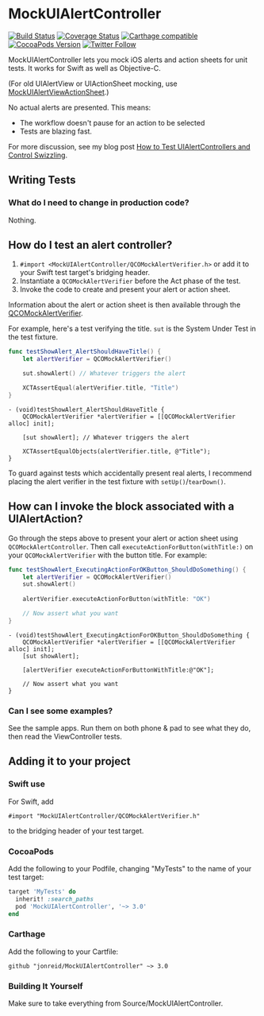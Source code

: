 # MockUIAlertController

[![Build Status](https://travis-ci.org/jonreid/MockUIAlertController.svg?branch=master)](https://travis-ci.org/jonreid/MockUIAlertController)
[![Coverage Status](https://coveralls.io/repos/jonreid/MockUIAlertController/badge.svg?branch=master&service=github)](https://coveralls.io/github/jonreid/MockUIAlertController?branch=master)
[![Carthage compatible](https://img.shields.io/badge/Carthage-compatible-4BC51D.svg?style=flat)](https://github.com/Carthage/Carthage)
[![CocoaPods Version](https://cocoapod-badges.herokuapp.com/v/MockUIAlertController/badge.png)](https://cocoapods.org/pods/MockUIAlertController)
[![Twitter Follow](https://img.shields.io/twitter/follow/qcoding.svg?style=social)](https://twitter.com/qcoding)

MockUIAlertController lets you mock iOS alerts and action sheets for unit tests. It works for Swift as well as Objective-C.

(For old UIAlertView or UIActionSheet mocking, use
[MockUIAlertViewActionSheet](https://github.com/jonreid/MockUIAlertViewActionSheet).)

No actual alerts are presented. This means:

* The workflow doesn't pause for an action to be selected
* Tests are blazing fast.

For more discussion, see my blog post [How to Test UIAlertControllers and Control Swizzling](http://qualitycoding.org/testing-uialertcontrollers/).


## Writing Tests

### What do I need to change in production code?

Nothing.

## How do I test an alert controller?

1. `#import <MockUIAlertController/QCOMockAlertVerifier.h>` or add it to your Swift test target's bridging header.
2. Instantiate a `QCOMockAlertVerifier` before the Act phase of the test.
3. Invoke the code to create and present your alert or action sheet.

Information about the alert or action sheet is then available through the
[QCOMockAlertVerifier](https://github.com/jonreid/MockUIAlertController/blob/master/Source/MockUIAlertController/QCOMockAlertVerifier.h).

For example, here's a test verifying the title. `sut` is the System Under Test
in the test fixture.

```swift
func testShowAlert_AlertShouldHaveTitle() {
    let alertVerifier = QCOMockAlertVerifier()

    sut.showAlert() // Whatever triggers the alert

    XCTAssertEqual(alertVerifier.title, "Title")
}
```

```obj-c
- (void)testShowAlert_AlertShouldHaveTitle {
    QCOMockAlertVerifier *alertVerifier = [[QCOMockAlertVerifier alloc] init];

    [sut showAlert]; // Whatever triggers the alert

    XCTAssertEqualObjects(alertVerifier.title, @"Title");
}
```

To guard against tests which accidentally present real alerts, I recommend placing the alert verifier in the test fixture with `setUp()`/`tearDown()`.


## How can I invoke the block associated with a UIAlertAction?

Go through the steps above to present your alert or action sheet using `QCOMockAlertController`.
Then call `executeActionForButton(withTitle:)` on your `QCOMockAlertVerifier` with the button title.
For example:

```swift
func testShowAlert_ExecutingActionForOKButton_ShouldDoSomething() {
    let alertVerifier = QCOMockAlertVerifier()
    sut.showAlert()
    
    alertVerifier.executeActionForButton(withTitle: "OK")

    // Now assert what you want
}
```

```obj-c
- (void)testShowAlert_ExecutingActionForOKButton_ShouldDoSomething {
    QCOMockAlertVerifier *alertVerifier = [[QCOMockAlertVerifier alloc] init];
    [sut showAlert];

    [alertVerifier executeActionForButtonWithTitle:@"OK"];

    // Now assert what you want
}
```

### Can I see some examples?

See the sample apps. Run them on both phone & pad to see what they do, then read the ViewController tests.


## Adding it to your project

### Swift use

For Swift, add

```obj-c
#import "MockUIAlertController/QCOMockAlertVerifier.h"
```

to the bridging header of your test target.

### CocoaPods

Add the following to your Podfile, changing "MyTests" to the name of your test target:

```ruby
target 'MyTests' do
  inherit! :search_paths
  pod 'MockUIAlertController', '~> 3.0'
end
```

### Carthage

Add the following to your Cartfile:

```
github "jonreid/MockUIAlertController" ~> 3.0
```

### Building It Yourself

Make sure to take everything from Source/MockUIAlertController.
